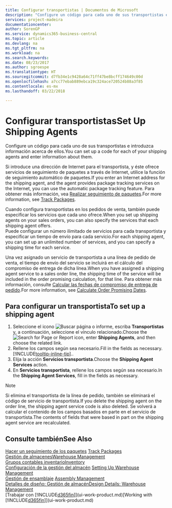 ```yaml
---
title: Configurar transportistas | Documentos de Microsoft
description: "Configure un código para cada uno de sus transportistas e introduzca información acerca de ellos."
services: project-madeira
documentationcenter: 
author: SorenGP
ms.service: dynamics365-business-central
ms.topic: article
ms.devlang: na
ms.tgt_pltfrm: na
ms.workload: na
ms.search.keywords: 
ms.date: 08/23/2017
ms.author: sgroespe
ms.translationtype: HT
ms.sourcegitcommit: d7fb34e1c9428a64c71ff47be8bcff174649c00d
ms.openlocfilehash: a7cc77ebab889ebca19c324ace720524b88a3f85
ms.contentlocale: es-mx
ms.lasthandoff: 03/22/2018

---
```

# <a name="set-up-shipping-agents"></a><span data-ttu-id="088bf-103">Configurar transportistas</span><span class="sxs-lookup"><span data-stu-id="088bf-103">Set Up Shipping Agents</span></span>
<span data-ttu-id="088bf-104">Configure un código para cada uno de sus transportistas e introduzca información acerca de ellos.</span><span class="sxs-lookup"><span data-stu-id="088bf-104">You can set up a code for each of your shipping agents and enter information about them.</span></span>  

<span data-ttu-id="088bf-105">Si introduce una dirección de Internet para el transportista, y éste ofrece servicios de seguimiento de paquetes a través de Internet, utilice la función de seguimiento automático de paquetes.</span><span class="sxs-lookup"><span data-stu-id="088bf-105">If you enter an Internet address for the shipping agent, and the agent provides package tracking services on the Internet, you can use the automatic package tracking feature.</span></span> <span data-ttu-id="088bf-106">Para obtener más información, vea [Realizar seguimiento de paquetes](sales-how-track-packages.md).</span><span class="sxs-lookup"><span data-stu-id="088bf-106">For more information, see [Track Packages](sales-how-track-packages.md).</span></span>

<span data-ttu-id="088bf-107">Cuando configura transportistas en los pedidos de venta, también puede especificar los servicios que cada uno ofrece.</span><span class="sxs-lookup"><span data-stu-id="088bf-107">When you set up shipping agents on your sales orders, you can also specify the services that each shipping agent offers.</span></span>  
<span data-ttu-id="088bf-108">Puede configurar un número ilimitado de servicios para cada transportista y especificar un tiempo de envío para cada servicio.</span><span class="sxs-lookup"><span data-stu-id="088bf-108">For each shipping agent, you can set up an unlimited number of services, and you can specify a shipping time for each service.</span></span>  

<span data-ttu-id="088bf-109">Una vez asignado un servicio de transportista a una línea de pedido de venta, el tiempo de envío del servicio se incluirá en el cálculo del compromiso de entrega de dicha línea.</span><span class="sxs-lookup"><span data-stu-id="088bf-109">When you have assigned a shipping agent service to a sales order line, the shipping time of the service will be included in the order promising calculation, for that line.</span></span> <span data-ttu-id="088bf-110">Para obtener más información, consulte [Calcular las fechas de compromiso de entrega de pedido](sales-how-to-calculate-order-promising-dates.md).</span><span class="sxs-lookup"><span data-stu-id="088bf-110">For more information, see [Calculate Order Promising Dates](sales-how-to-calculate-order-promising-dates.md).</span></span>

## <a name="to-set-up-a-shipping-agent"></a><span data-ttu-id="088bf-111">Para configurar un transportista</span><span class="sxs-lookup"><span data-stu-id="088bf-111">To set up a shipping agent</span></span>  
1.  <span data-ttu-id="088bf-112">Seleccione el icono ![Buscar página o informe](media/ui-search/search_small.png "icono Buscar página o informe"), escriba **Transportistas** y, a continuación, seleccione el vínculo relacionado.</span><span class="sxs-lookup"><span data-stu-id="088bf-112">Choose the ![Search for Page or Report](media/ui-search/search_small.png "Search for Page or Report icon") icon, enter **Shipping Agents**, and then choose the related link.</span></span>  
2.  <span data-ttu-id="088bf-113">Rellene los campos según sea necesario.</span><span class="sxs-lookup"><span data-stu-id="088bf-113">Fill in the fields as necessary.</span></span> [!INCLUDE[tooltip-inline-tip](includes/tooltip-inline-tip_md.md)]<span data-ttu-id="088bf-114">.</span><span class="sxs-lookup"><span data-stu-id="088bf-114">.</span></span>  
3.  <span data-ttu-id="088bf-115">Elija la acción **Servicios transportista**.</span><span class="sxs-lookup"><span data-stu-id="088bf-115">Choose the **Shipping Agent Services** action.</span></span>
4. <span data-ttu-id="088bf-116">En **Servicios transportista**, rellene los campos según sea necesario.</span><span class="sxs-lookup"><span data-stu-id="088bf-116">In the **Shipping Agent Services**, fill in the fields as necessary.</span></span>

> [!NOTE]  
>  <span data-ttu-id="088bf-117">Si elimina el transportista de la línea de pedido, también se eliminará el código de servicio de transportista.</span><span class="sxs-lookup"><span data-stu-id="088bf-117">If you delete the shipping agent on the order line, the shipping agent service code is also deleted.</span></span> <span data-ttu-id="088bf-118">Se volverá a calcular el contenido de los campos basados en parte en el servicio de transportista.</span><span class="sxs-lookup"><span data-stu-id="088bf-118">The contents of fields that were based in part on the shipping agent service are recalculated.</span></span>  

## <a name="see-also"></a><span data-ttu-id="088bf-119">Consulte también</span><span class="sxs-lookup"><span data-stu-id="088bf-119">See Also</span></span>
<span data-ttu-id="088bf-120">[Hacer un seguimiento de los paquetes](sales-how-track-packages.md)  </span><span class="sxs-lookup"><span data-stu-id="088bf-120">[Track Packages](sales-how-track-packages.md)  </span></span>  
[<span data-ttu-id="088bf-121">Gestión de almacenes</span><span class="sxs-lookup"><span data-stu-id="088bf-121">Warehouse Management</span></span>](warehouse-manage-warehouse.md)  
[<span data-ttu-id="088bf-122">Grupos contables inventario</span><span class="sxs-lookup"><span data-stu-id="088bf-122">Inventory</span></span>](inventory-manage-inventory.md)  
<span data-ttu-id="088bf-123">[Configuración de la gestión del almacén](warehouse-setup-warehouse.md)   </span><span class="sxs-lookup"><span data-stu-id="088bf-123">[Setting Up Warehouse Management](warehouse-setup-warehouse.md)   </span></span>  
<span data-ttu-id="088bf-124">[Gestión de ensamblaje](assembly-assemble-items.md)  </span><span class="sxs-lookup"><span data-stu-id="088bf-124">[Assembly Management](assembly-assemble-items.md)  </span></span>  
[<span data-ttu-id="088bf-125">Detalles de diseño: Gestión de almacén</span><span class="sxs-lookup"><span data-stu-id="088bf-125">Design Details: Warehouse Management</span></span>](design-details-warehouse-management.md)  
<span data-ttu-id="088bf-126">[Trabajar con [!INCLUDE[d365fin](includes/d365fin_md.md)]](ui-work-product.md)</span><span class="sxs-lookup"><span data-stu-id="088bf-126">[Working with [!INCLUDE[d365fin](includes/d365fin_md.md)]](ui-work-product.md)</span></span>  

